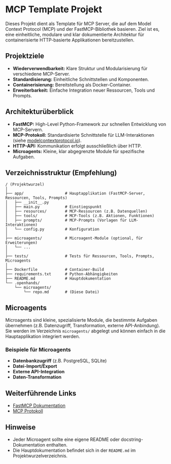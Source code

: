 # MCP Template Projekt

Dieses Projekt dient als Template für MCP Server, die auf dem Model Context Protocol (MCP) und der FastMCP-Bibliothek basieren. Ziel ist es, eine einheitliche, modulare und klar dokumentierte Architektur für containerisierte HTTP-basierte Applikationen bereitzustellen.

## Projektziele
- **Wiederverwendbarkeit:** Klare Struktur und Modularisierung für verschiedene MCP-Server.
- **Standardisierung:** Einheitliche Schnittstellen und Komponenten.
- **Containerisierung:** Bereitstellung als Docker-Container.
- **Erweiterbarkeit:** Einfache Integration neuer Ressourcen, Tools und Prompts.

## Architekturüberblick
- **FastMCP:** High-Level Python-Framework zur schnellen Entwicklung von MCP-Servern.
- **MCP-Protokoll:** Standardisierte Schnittstelle für LLM-Interaktionen (siehe [modelcontextprotocol.io](https://modelcontextprotocol.io/introduction)).
- **HTTP-API:** Kommunikation erfolgt ausschließlich über HTTP.
- **Microagents:** Kleine, klar abgegrenzte Module für spezifische Aufgaben.

## Verzeichnisstruktur (Empfehlung)

```
/ (Projektwurzel)
│
├── app/                  # Hauptapplikation (FastMCP-Server, Ressourcen, Tools, Prompts)
│   ├── __init__.py
│   ├── main.py           # Einstiegspunkt
│   ├── resources/        # MCP-Ressourcen (z.B. Datenquellen)
│   ├── tools/            # MCP-Tools (z.B. Aktionen, Funktionen)
│   ├── prompts/          # MCP-Prompts (Vorlagen für LLM-Interaktionen)
│   └── config.py         # Konfiguration
│
├── microagents/          # Microagent-Module (optional, für Erweiterungen)
│   └── ...
│
├── tests/                # Tests für Ressourcen, Tools, Prompts, Microagents
│
├── Dockerfile            # Container-Build
├── requirements.txt      # Python-Abhängigkeiten
├── README.md             # Hauptdokumentation
└── .openhands/
    └── microagents/
        └── repo.md       # (Diese Datei)
```

## Microagents
Microagents sind kleine, spezialisierte Module, die bestimmte Aufgaben übernehmen (z.B. Datenzugriff, Transformation, externe API-Anbindung). Sie werden im Verzeichnis `microagents/` abgelegt und können einfach in die Hauptapplikation integriert werden.

### Beispiele für Microagents
- **Datenbankzugriff** (z.B. PostgreSQL, SQLite)
- **Datei-Import/Export**
- **Externe API-Integration**
- **Daten-Transformation**

## Weiterführende Links
- [FastMCP Dokumentation](https://gofastmcp.com)
- [MCP Protokoll](https://modelcontextprotocol.io/introduction)

## Hinweise
- Jeder Microagent sollte eine eigene README oder docstring-Dokumentation enthalten.
- Die Hauptdokumentation befindet sich in der `README.md` im Projektwurzelverzeichnis.
